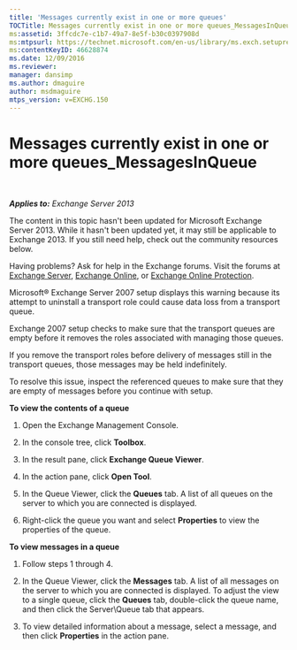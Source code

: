 ```yaml
---
title: 'Messages currently exist in one or more queues'
TOCTitle: Messages currently exist in one or more queues_MessagesInQueue
ms:assetid: 3ffcdc7e-c1b7-49a7-8e5f-b30c0397908d
ms:mtpsurl: https://technet.microsoft.com/en-us/library/ms.exch.setupreadiness.messagesinqueue(v=EXCHG.150)
ms:contentKeyID: 46628874
ms.date: 12/09/2016
ms.reviewer: 
manager: dansimp
ms.author: dmaguire
author: msdmaguire
mtps_version: v=EXCHG.150
---
```


# Messages currently exist in one or more queues\_MessagesInQueue

 

_**Applies to:** Exchange Server 2013_

The content in this topic hasn't been updated for Microsoft Exchange Server 2013. While it hasn't been updated yet, it may still be applicable to Exchange 2013. If you still need help, check out the community resources below.

Having problems? Ask for help in the Exchange forums. Visit the forums at [Exchange Server](https://go.microsoft.com/fwlink/p/?linkid=60612), [Exchange Online](https://go.microsoft.com/fwlink/p/?linkid=267542), or [Exchange Online Protection](https://go.microsoft.com/fwlink/p/?linkid=285351).

Microsoft® Exchange Server 2007 setup displays this warning because its attempt to uninstall a transport role could cause data loss from a transport queue.

Exchange 2007 setup checks to make sure that the transport queues are empty before it removes the roles associated with managing those queues.

If you remove the transport roles before delivery of messages still in the transport queues, those messages may be held indefinitely.

To resolve this issue, inspect the referenced queues to make sure that they are empty of messages before you continue with setup.

**To view the contents of a queue**

1. Open the Exchange Management Console.

2. In the console tree, click **Toolbox**.

3. In the result pane, click **Exchange Queue Viewer**.

4. In the action pane, click **Open Tool**.

5. In the Queue Viewer, click the **Queues** tab. A list of all queues on the server to which you are connected is displayed.

6. Right-click the queue you want and select **Properties** to view the properties of the queue.

**To view messages in a queue**

1. Follow steps 1 through 4.

2. In the Queue Viewer, click the **Messages** tab. A list of all messages on the server to which you are connected is displayed. To adjust the view to a single queue, click the **Queues** tab, double-click the queue name, and then click the Server\\Queue tab that appears.

3. To view detailed information about a message, select a message, and then click **Properties** in the action pane.
